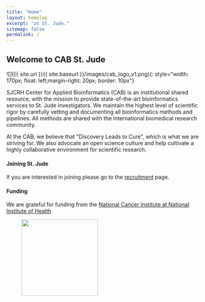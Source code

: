 ```yaml
---
title: "Home"
layout: homelay
excerpt: "at St. Jude."
sitemap: false
permalink: /
---
```


## Welcome to CAB St. Jude


![]({{ site.url }}{{ site.baseurl }}/images/cab_logo_v1.png){: style="width: 170px; float: left;margin-right: 20px; border: 10px"}

SJCRH Center for Applied Bioinformatics (CAB) is an institutional shared resource, with the mission to provide state-of-the-art bioinformatics services to St. Jude investigators. We maintain the highest level of scientific rigor by carefully vetting and documenting all bioinformatics methods and pipelines. All methods are shared with the international biomedical research community.

At the CAB, we believe that "Discovery Leads to Cure", which is what we are striving for. We also advocate an open science culture and help cultivate a highly collaborative environment for scientific research.

#### Joining St. Jude
If you are interested in joining please go to the [recruitment](/recruitment) page.

#### Funding
We are grateful for funding from the [National Cancer Institute at National Institute of Health](https://www.cancer.gov/)

<figure class="third">
<img src="{{ site.url }}{{ site.baseurl }}/images/logopic/Logo_NCI.png" style="width: 200px">
</figure>

